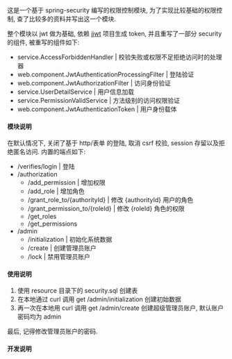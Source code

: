 这是一个基于 spring-security 编写的权限控制模块,
为了实现比较基础的权限控制, 查了比较多的资料并写出这一个模块.

整个模块以 jwt 做为基础, 依赖 [jjwt](https://github.com/jwtk/jjwt) 项目生成 token,
并且重写了一部分 security 的组件, 被重写的组件如下:
 * service.AccessForbiddenHandler                   | 校验失败或权限不足拒绝访问时的处理器
 * web.component.JwtAuthenticationProcessingFilter  | 登陆验证
 * web.component.JwtAuthorizationFilter             | 访问身份验证
 * service.UserDetailService                        | 用户信息加载
 * service.PermissionValidService                   | 方法级别的访问权限验证
 * web.component.JwtAuthenticationToken             | 用户身份载体
 
 
#### 模块说明
在默认情况下, 关闭了基于 http/表单 的登陆, 取消 csrf 校验, session 存留以及拒绝匿名访问. 
内置的端点如下:
 * /verifies/login                  | 登陆
 * /authorization
    * /add_permission               | 增加权限
    * /add_role                     | 增加角色
    * /grant_role_to/{authorityId}  | 修改 {authorityId} 用户的角色
    * /grant_permission_to/{roleId} | 修改 {roleId} 角色的权限
    * /get_roles
    * /get_permissions
 * /admin
    * /initialization               | 初始化系统数据
    * /create                       | 创建管理员账户
    * /lock                         | 禁用管理员账户
    
#### 使用说明

1. 使用 resource 目录下的 security.sql 创建表
2. 在本地通过 curl 调用 get /admin/initialization 创建初始数据
3. 再一次在本地用 curl 调用 get /admin/create 创建超级管理员账户, 默认账户密码均为 admin

最后, 记得修改管理员账户的密码.


#### 开发说明

